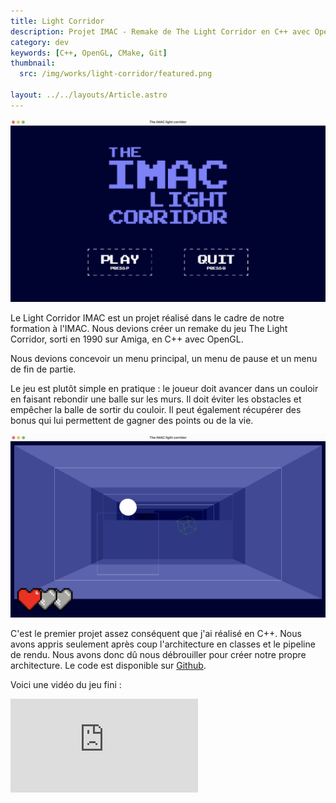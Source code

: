 ```yaml
---
title: Light Corridor
description: Projet IMAC - Remake de The Light Corridor en C++ avec OpenGL
category: dev
keywords: [C++, OpenGL, CMake, Git]
thumbnail:
  src: /img/works/light-corridor/featured.png

layout: ../../layouts/Article.astro
---
```


![Image du jeu](../../assets/works/light-corridor/01.png)

Le Light Corridor IMAC est un projet réalisé dans le cadre de notre formation à l'IMAC. Nous devions créer un remake du jeu The Light Corridor, sorti en 1990 sur Amiga, en C++ avec OpenGL.

Nous devions concevoir un menu principal, un menu de pause et un menu de fin de partie.

Le jeu est plutôt simple en pratique : le joueur doit avancer dans un couloir en faisant rebondir une balle sur les murs. Il doit éviter les obstacles et empêcher la balle de sortir du couloir. Il peut également récupérer des bonus qui lui permettent de gagner des points ou de la vie.

![Image du jeu](../../assets/works/light-corridor/02.png)

C'est le premier projet assez conséquent que j'ai réalisé en C++. Nous avons appris seulement après coup l'architecture en classes et le pipeline de rendu. Nous avons donc dû nous débrouiller pour créer notre propre architecture. Le code est disponible sur [Github](https://github.com/baptistejouin/the-imac-light-corridor).

Voici une vidéo du jeu fini :

<iframe src="https://www.youtube.com/embed/cS5yhfG6DRs?si=uSyWC71rGdGi7pbl" title="YouTube video player" frameborder="0" allow="accelerometer; autoplay; clipboard-write; encrypted-media; gyroscope; picture-in-picture; web-share" allowfullscreen></iframe>
